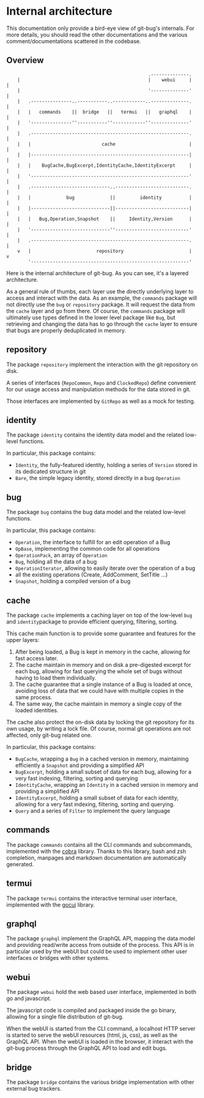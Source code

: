 # Internal architecture

This documentation only provide a bird-eye view of git-bug's internals. For more details, you should read the other documentations and the various comment/documentations scattered in the codebase.

## Overview 

```
                                                    .--------------.
    |                                               |    webui     |   |
    |                                               '--------------'   |
    |   .---------------..-----------..------------..--------------.   |
    |   |   commands    ||  bridge   ||   termui   ||   graphql    |   |
    |   '---------------''-----------''------------''--------------'   |
    |   .----------------------------------------------------------.   |
    |   |                          cache                           |   |
    |   |----------------------------------------------------------|   |
    |   |    BugCache,BugExcerpt,IdentityCache,IdentityExcerpt     |   |
    |   '----------------------------------------------------------'   |
    |   .-----------------------------..---------------------------.   |
    |   |             bug             ||         identity          |   |
    |   |-----------------------------||---------------------------|   |
    |   |   Bug,Operation,Snapshot    ||     Identity,Version      |   |
    |   '-----------------------------''---------------------------'   |
    |   .----------------------------------------------------------.   |
    v   |                        repository                        |   v
        '----------------------------------------------------------'
```

Here is the internal architecture of git-bug. As you can see, it's a layered architecture.

As a general rule of thumbs, each layer use the directly underlying layer to access and interact with the data. As an example, the `commands` package will not directly use the `bug` or `repository` package. It will request the data from the `cache` layer and go from there. Of course, the `commands` package will ultimately use types defined in the lower level package like `Bug`, but retrieving and changing the data has to go through the `cache` layer to ensure that bugs are properly deduplicated in memory.

## repository

The package `repository` implement the interaction with the git repository on disk. 

A series of interfaces (`RepoCommon`, `Repo` and `ClockedRepo`) define convenient for our usage access and manipulation methods for the data stored in git.

Those interfaces are implemented by `GitRepo` as well as a mock for testing.

## identity

The package `identity` contains the identity data model and the related low-level functions.

In particular, this package contains:
- `Identity`, the fully-featured identity, holding a series of `Version` stored in its dedicated structure in git
- `Bare`, the simple legacy identity, stored directly in a bug `Operation`

## bug

The package `bug` contains the bug data model and the related low-level functions.

In particular, this package contains:
- `Operation`, the interface to fulfill for an edit operation of a Bug
- `OpBase`, implementing the common code for all operations
- `OperationPack`, an array of `Operation`
- `Bug`, holding all the data of a bug
- `OperationIterator`, allowing to easily iterate over the operation of a bug
- all the existing operations (Create, AddComment, SetTitle ...)
- `Snapshot`, holding a compiled version of a bug

## cache

The package `cache` implements a caching layer on top of the low-level `bug` and `identity`package to provide efficient querying, filtering, sorting.

This cache main function is to provide some guarantee and features for the upper layers:
1. After being loaded, a Bug is kept in memory in the cache, allowing for fast access later.
2. The cache maintain in memory and on disk a pre-digested excerpt for each bug, allowing for fast querying the whole set of bugs without having to load them individually.
3. The cache guarantee that a single instance of a Bug is loaded at once, avoiding loss of data that we could have with multiple copies in the same process.
4. The same way, the cache maintain in memory a single copy of the loaded identities.

The cache also protect the on-disk data by locking the git repository for its own usage, by writing a lock file. Of course, normal git operations are not affected, only git-bug related one.

In particular, this package contains:
- `BugCache`, wrapping a `Bug` in a cached version in memory, maintaining efficiently a `Snapshot` and providing a simplified API
- `BugExcerpt`, holding a small subset of data for each bug, allowing for a very fast indexing, filtering, sorting and querying
- `IdentityCache`, wrapping an `Identity` in a cached version in memory and providing a simplified API
- `IdentityExcerpt`, holding a small subset of data for each identity, allowing for a very fast indexing, filtering, sorting and querying.
- `Query` and a series of `Filter` to implement the query language

## commands

The package `commands` contains all the CLI commands and subcommands, implemented with the [cobra](https://github.com/spf13/cobra) library. Thanks to this library, bash and zsh completion, manpages and markdown documentation are automatically generated.

## termui

The package `termui` contains the interactive terminal user interface, implemented with the [gocui](https://github.com/jroimartin/gocui) library.

## graphql

The package `graphql` implement the GraphQL API, mapping the data model and providing read/write access from outside of the process. This API is in particular used by the webUI but could be used to implement other user interfaces or bridges with other systems.

## webui

The package `webui` hold the web based user interface, implemented in both go and javascript.

The javascript code is compiled and packaged inside the go binary, allowing for a single file distribution of git-bug.

When the webUI is started from the CLI command, a localhost HTTP server is started to serve the webUI resources (html, js, css), as well as the GraphQL API. When the webUI is loaded in the browser, it interact with the git-bug process through the GraphQL API to load and edit bugs.

## bridge

The package `bridge` contains the various bridge implementation with other external bug trackers.
